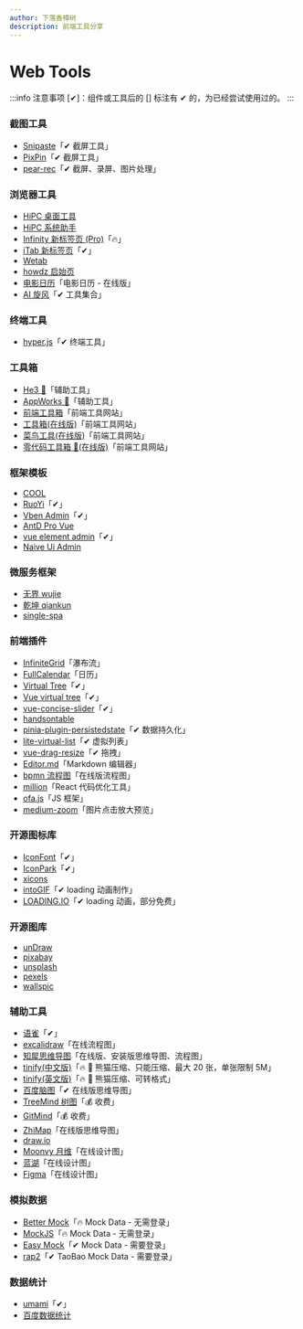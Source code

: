 ```yaml
---
author: 下落香樟树
description: 前端工具分享
---
```


# Web Tools

:::info 注意事项
[✔]：组件或工具后的 [] 标注有 ✔ 的，为已经尝试使用过的。
:::

### 截图工具

-   [Snipaste](https://zh.snipaste.com/index.html)「✔ 截屏工具」
-   [PixPin](https://pixpinapp.com/)「✔ 截屏工具」
-   [pear-rec](https://027xiguapi.github.io/pear-rec/)「✔ 截屏、录屏、图片处理」

### 浏览器工具

-   [HiPC 桌面工具](https://www.haipc.cn)
-   [HiPC 系统助手](https://hipc.cn)
-   [Infinity 新标签页 (Pro)](https://www.infinitytab.com/)「🔥」
-   [iTab 新标签页](https://www.itab.link/)「✔」
-   [Wetab](https://www.wetab.link/zh/)
-   [howdz 启始页](https://www.howdz.xyz/)
-   [电影日历](https://www.cikeee.com/)「电影日历 - 在线版」
-   [AI 旋风](https://www.aixuanfeng.com/)「✔ 工具集合」

### 终端工具

-   [hyper.js](https://hyper.is/)「✔ 终端工具」

### 工具箱

-   [He3 🔨](https://he3.app/zh/)「辅助工具」
-   [AppWorks 🔨](https://apptools.gitee.io/)「辅助工具」
-   [前端工具箱](https://nankart.cn/)「前端工具网站」
-   [工具箱(在线版)](https://www.awesome-sites.top/)「前端工具网站」
-   [菜鸟工具(在线版)](https://c.runoob.com/)「前端工具网站」
-   [零代码工具箱 🧰(在线版)](https://www.lingdaima.com/)「前端工具网站」

### 框架模板

-   [COOL](https://cool-js.com/)
-   [RuoYi](https://ruoyi.vip/)「✔」
-   [Vben Admin](https://doc.vvbin.cn/)「✔」
-   [AntD Pro Vue](https://pro.antdv.com/)
-   [vue element admin](https://panjiachen.github.io/vue-element-admin-site/zh/)「✔」
-   [Naive Ui Admin](https://docs.naiveadmin.com/)

### 微服务框架

-   [无界 wujie](https://wujie-micro.github.io/doc/)
-   [乾坤 qiankun](https://qiankun.umijs.org/zh)
-   [single-spa](https://zh-hans.single-spa.js.org/)

### 前端插件

-   [InfiniteGrid](https://naver.github.io/egjs-infinitegrid/)「瀑布流」
-   [FullCalendar](https://fullcalendar.io/)「日历」
-   [Virtual Tree](https://sangtian152.github.io/virtual-tree/)「✔」
-   [Vue virtual tree](https://lychub.github.io/ysx-library/docs/tree/)「✔」
-   [vue-concise-slider](https://warpcgd.github.io/vue-concise-slider/)「✔」
-   [handsontable](https://handsontable.com/docs/javascript-data-grid/)
-   [pinia-plugin-persistedstate](https://prazdevs.github.io/pinia-plugin-persistedstate/zh/)「✔ 数据持久化」
-   [lite-virtual-list](https://wensiyuanseven.github.io/lite-virtual-list/)「✔ 虚拟列表」
-   [vue-drag-resize](https://kirillmurashov.com/vue-drag-resize/)「✔ 拖拽」
-   [Editor.md](https://pandao.github.io/editor.md/index.html)「Markdown 编辑器」
-   [bpmn 流程图](https://bpmn.io/)「在线版流程图」
-   [million](https://million.dev/)「React 代码优化工具」
-   [ofa.js](https://ofajs.com/cn/index.html)「JS 框架」
-   [medium-zoom](https://medium-zoom.francoischalifour.com)「图片点击放大预览」

### 开源图标库

-   [IconFont](https://www.iconfont.cn/)「✔」
-   [IconPark](https://iconpark.oceanengine.com/home)「✔」
-   [xicons](https://www.xicons.org/#/zh-CN)
-   [intoGIF](https://www.intogif.com/)「✔ loading 动画制作」
-   [LOADING.IO](https://loading.io/)「✔ loading 动画，部分免费」

### 开源图库

-   [unDraw](https://undraw.co/)
-   [pixabay](https://pixabay.com/zh/)
-   [unsplash](https://unsplash.com/)
-   [pexels](https://www.pexels.com/zh-cn/)
-   [wallspic](https://wallspic.com/cn)

### 辅助工具

-   [语雀](https://www.yuque.com/)「✔」
-   [excalidraw](https://excalidraw.com/)「在线流程图」
-   [知犀思维导图](https://www.zhixi.com/)「在线版、安装版思维导图、流程图」
-   [tinify(中文版)](https://tinify.cn/)「🔥 🐼 熊猫压缩、只能压缩、最大 20 张，单张限制 5M」
-   [tinify(英文版)](https://tinypng.com/)「🔥 🐼 熊猫压缩、可转格式」
-   [百度脑图](https://naotu.baidu.com/)「✔ 在线版思维导图」
-   [TreeMind 树图](https://shutu.cn/)「💰 收费」
-   [GitMind](https://gitmind.cn/)「💰 收费」
-   [ZhiMap](https://zhimap.com/)「在线版思维导图」
-   [draw.io](https://www.drawio.com/)
-   [Moonvy 月维](https://moonvy.com/)「在线设计图」
-   [蓝湖](https://lanhuapp.com/)「在线设计图」
-   [Figma](https://www.figma.com/)「在线设计图」

### 模拟数据

-   [Better Mock](https://lavyun.gitee.io/better-mock/)「🔥 Mock Data - 无需登录」
-   [MockJS](http://mockjs.com/)「🔥 Mock Data - 无需登录」
-   [Easy Mock](https://mock.presstime.cn/login)「✔ Mock Data - 需要登录」
-   [rap2](http://rap2.taobao.org/)「✔ TaoBao Mock Data - 需要登录」

### 数据统计

-   [umami](https://umami.is/)「✔」
-   [百度数据统计](https://tongji.baidu.com/)
